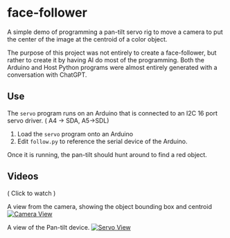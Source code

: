 # face-follower

A simple demo of programming a pan-tilt servo rig to move a camera to put the
center of the image at the centroid of a color object. 

The purpose of this project was not entirely to create a face-follower, but
rather to create it by having AI do most of the programming. Both the Arduino
and Host Python programs were almost entirely generated with a conversation
with ChatGPT.

## Use

The `servo` program runs on an Arduino that is connected to an I2C 16 port
servo driver. ( A4 -> SDA, A5->SDL)

1. Load the `servo` program onto an Arduino
2. Edit `follow.py` to reference the serial device of the Arduino.

Once it is running, the pan-tilt should hunt around to find a red object. 

## Videos

( Click to watch )

A view from the camera, showing the object bounding box and centroid
[![Camera View](https://img.youtube.com/vi/ywGxtKd_LxQ/0.jpg)](https://www.youtube.com/watch?v=ywGxtKd_LxQ)

A view of the Pan-tilt device. 
[![Servo View](https://img.youtube.com/vixhm9eCSPkeo/0.jpg)](https://www.youtube.com/watch?v=xhm9eCSPkeo)
